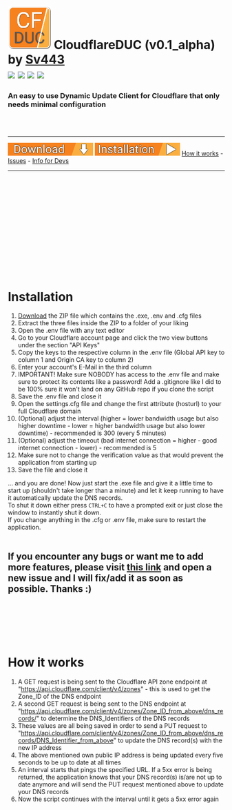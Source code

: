 
# [![](icons/icon_100x100.png)](https://github.com/Sv443/CloudflareDUC/) CloudflareDUC (v0.1_alpha) by [Sv443](https://sv443.net/)<br>[![](https://img.shields.io/github/license/Sv443/CloudflareDUC.svg?style=flat-square)](https://github.com/Sv443/CloudflareDUC/blob/master/LICENSE) ![](https://img.shields.io/badge/documentation-full-green.svg?style=flat-square) [![](https://img.shields.io/github/issues/Sv443/CloudflareDUC.svg?style=flat-square)](https://github.com/Sv443/CloudflareDUC/issues) [![](https://img.shields.io/github/stars/Sv443/CloudflareDUC.svg?style=flat-square)](https://github.com/Sv443/CloudflareDUC/)
### An easy to use Dynamic Update Client for Cloudflare that only needs minimal configuration

<br><br>

---
[![](icons/download_button.png)](https://github.com/Sv443/CloudflareDUC/raw/master/compiled/CloudflareDUC%20(v0.1_alpha)%20by%20Sv443.zip) [![](icons/installation_button.png)](#installation) [How it works](#how-it-works) - [Issues](https://github.com/Sv443/CloudflareDUC/issues) - [Info for Devs](https://github.com/Sv443/CloudflareDUC/src/info-for-devs.md)

---

<br><br><br><br><br><br><br><br><br><br><br><br><br>

# Installation

1. [Download](#) the ZIP file which contains the .exe, .env and .cfg files
2. Extract the three files inside the ZIP to a folder of your liking
3. Open the .env file with any text editor
4. Go to your Cloudflare account page and click the two view buttons under the section "API Keys"
5. Copy the keys to the respective column in the .env file (Global API key to column 1 and Origin CA key to column 2)
6. Enter your account's E-Mail in the third column
7. IMPORTANT! Make sure NOBODY has access to the .env file and make sure to protect its contents like a password! Add a .gitignore like I did to be 100% sure it won't land on any GitHub repo if you clone the script
8. Save the .env file and close it
9. Open the settings.cfg file and change the first attribute (hosturl) to your full Cloudflare domain
10. (Optional) adjust the interval (higher = lower bandwidth usage but also higher downtime - lower = higher bandwidth usage but also lower downtime) - recommended is 300 (every 5 minutes)
11. (Optional) adjust the timeout (bad internet connection = higher - good internet connection - lower) - recommended is 5
12. Make sure not to change the verification value as that would prevent the application from starting up
13. Save the file and close it  

... and you are done! Now just start the .exe file and give it a little time to start up (shouldn't take longer than a minute) and let it keep running to have it automatically update the DNS records.  
To shut it down either press `CTRL+C` to have a prompted exit or just close the window to instantly shut it down.  
If you change anything in the .cfg or .env file, make sure to restart the application.  
<br>
## If you encounter any bugs or want me to add more features, please visit [this link](https://github.com/Sv443/CloudflareDUC/issues) and open a new issue and I will fix/add it as soon as possible. Thanks :)

<br><br><br><br><br>

# How it works

1. A GET request is being sent to the Cloudflare API zone endpoint at "https://api.cloudflare.com/client/v4/zones" - this is used to get the Zone_ID of the DNS endpoint
2. A second GET request is being sent to the DNS endpoint at "https://api.cloudflare.com/client/v4/zones/Zone_ID_from_above/dns_records/" to determine the DNS_Identifiers of the DNS records
3. These values are all being saved in order to send a PUT request to "https://api.cloudflare.com/client/v4/zones/Zone_ID_from_above/dns_records/DNS_Identifier_from_above" to update the DNS record(s) with the new IP address
4. The above mentioned own public IP address is being updated every five seconds to be up to date at all times
5. An interval starts that pings the specified URL. If a 5xx error is being returned, the application knows that your DNS record(s) is/are not up to date anymore and will send the PUT request mentioned above to update your DNS records
6. Now the script continues with the interval until it gets a 5xx error again

